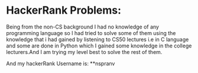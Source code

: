 # HackerRank Problems:
Being from the non-CS background I had no knowledge of any programming language so I had tried to solve some of them using the knowledge that i had gained by listening to CS50 lectures i.e in  C language and some are done in Python which I gained some knowledge in the college lecturers.And I am trying my level best to solve the rest of them.

And my hackerRank Username is: **nspranv
